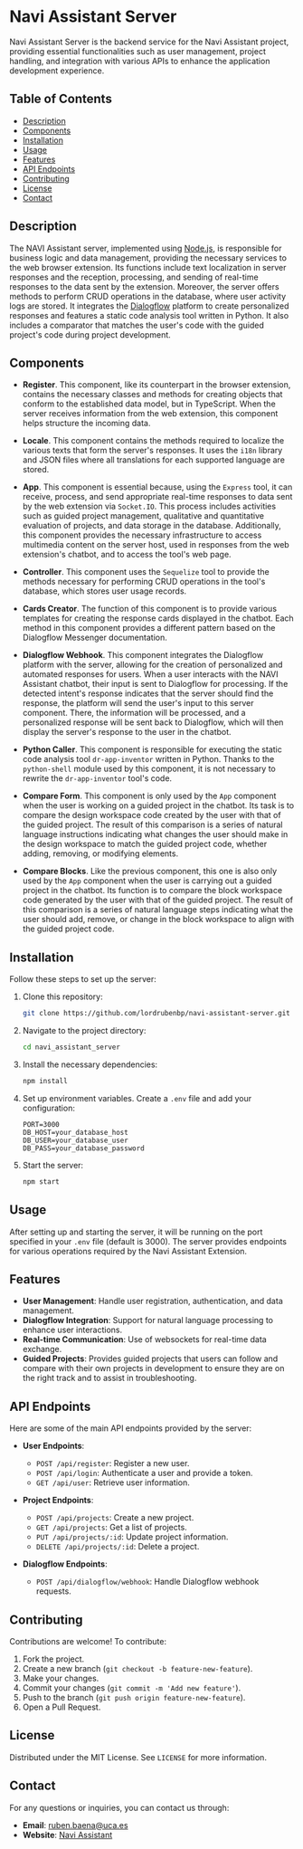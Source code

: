 # Navi Assistant Server

Navi Assistant Server is the backend service for the Navi Assistant project, providing essential functionalities such as user management, project handling, and integration with various APIs to enhance the application development experience.

## Table of Contents

- [Description](#description)
- [Components](#components)
- [Installation](#installation)
- [Usage](#usage)
- [Features](#features)
- [API Endpoints](#api-endpoints)
- [Contributing](#contributing)
- [License](#license)
- [Contact](#contact)

## Description

The NAVI Assistant server, implemented using [Node.js](https://nodejs.org/), is responsible for business logic and data management, providing the necessary services to the web browser extension. Its functions include text localization in server responses and the reception, processing, and sending of real-time responses to the data sent by the extension. Moreover, the server offers methods to perform CRUD operations in the database, where user activity logs are stored. It integrates the [Dialogflow](https://cloud.google.com/dialogflow/) platform to create personalized responses and features a static code analysis tool written in Python. It also includes a comparator that matches the user's code with the guided project's code during project development.


## Components

- **Register**. This component, like its counterpart in the browser extension, contains the necessary classes and methods for creating objects that conform to the established data model, but in TypeScript. When the server receives information from the web extension, this component helps structure the incoming data.

- **Locale**. This component contains the methods required to localize the various texts that form the server's responses. It uses the `i18n` library and JSON files where all translations for each supported language are stored.

- **App**. This component is essential because, using the `Express` tool, it can receive, process, and send appropriate real-time responses to data sent by the web extension via `Socket.IO`. This process includes activities such as guided project management, qualitative and quantitative evaluation of projects, and data storage in the database. Additionally, this component provides the necessary infrastructure to access multimedia content on the server host, used in responses from the web extension's chatbot, and to access the tool's web page.

- **Controller**. This component uses the `Sequelize` tool to provide the methods necessary for performing CRUD operations in the tool's database, which stores user usage records.

- **Cards Creator**. The function of this component is to provide various templates for creating the response cards displayed in the chatbot. Each method in this component provides a different pattern based on the Dialogflow Messenger documentation.

- **Dialogflow Webhook**. This component integrates the Dialogflow platform with the server, allowing for the creation of personalized and automated responses for users. When a user interacts with the NAVI Assistant chatbot, their input is sent to Dialogflow for processing. If the detected intent's response indicates that the server should find the response, the platform will send the user's input to this server component. There, the information will be processed, and a personalized response will be sent back to Dialogflow, which will then display the server's response to the user in the chatbot.

- **Python Caller**. This component is responsible for executing the static code analysis tool `dr-app-inventor` written in Python. Thanks to the `python-shell` module used by this component, it is not necessary to rewrite the `dr-app-inventor` tool's code.

- **Compare Form**. This component is only used by the `App` component when the user is working on a guided project in the chatbot. Its task is to compare the design workspace code created by the user with that of the guided project. The result of this comparison is a series of natural language instructions indicating what changes the user should make in the design workspace to match the guided project code, whether adding, removing, or modifying elements.

- **Compare Blocks**. Like the previous component, this one is also only used by the `App` component when the user is carrying out a guided project in the chatbot. Its function is to compare the block workspace code generated by the user with that of the guided project. The result of this comparison is a series of natural language steps indicating what the user should add, remove, or change in the block workspace to align with the guided project code.


## Installation

Follow these steps to set up the server:

1. Clone this repository:
    ```bash
    git clone https://github.com/lordrubenbp/navi-assistant-server.git
    ```
2. Navigate to the project directory:
    ```bash
    cd navi_assistant_server
    ```
3. Install the necessary dependencies:
    ```bash
    npm install
    ```
4. Set up environment variables. Create a `.env` file and add your configuration:
    ```plaintext
    PORT=3000
    DB_HOST=your_database_host
    DB_USER=your_database_user
    DB_PASS=your_database_password
    ```
5. Start the server:
    ```bash
    npm start
    ```

## Usage

After setting up and starting the server, it will be running on the port specified in your `.env` file (default is 3000). The server provides endpoints for various operations required by the Navi Assistant Extension.

## Features

- **User Management**: Handle user registration, authentication, and data management.
- **Dialogflow Integration**: Support for natural language processing to enhance user interactions.
- **Real-time Communication**: Use of websockets for real-time data exchange.
- **Guided Projects**: Provides guided projects that users can follow and compare with their own projects in development to ensure they are on the right track and to assist in troubleshooting.

## API Endpoints

Here are some of the main API endpoints provided by the server:

- **User Endpoints**:
    - `POST /api/register`: Register a new user.
    - `POST /api/login`: Authenticate a user and provide a token.
    - `GET /api/user`: Retrieve user information.

- **Project Endpoints**:
    - `POST /api/projects`: Create a new project.
    - `GET /api/projects`: Get a list of projects.
    - `PUT /api/projects/:id`: Update project information.
    - `DELETE /api/projects/:id`: Delete a project.

- **Dialogflow Endpoints**:
    - `POST /api/dialogflow/webhook`: Handle Dialogflow webhook requests.

## Contributing

Contributions are welcome! To contribute:

1. Fork the project.
2. Create a new branch (`git checkout -b feature-new-feature`).
3. Make your changes.
4. Commit your changes (`git commit -m 'Add new feature'`).
5. Push to the branch (`git push origin feature-new-feature`).
6. Open a Pull Request.

## License

Distributed under the MIT License. See `LICENSE` for more information.

## Contact

For any questions or inquiries, you can contact us through:

- **Email**: ruben.baena@uca.es
- **Website**: [Navi Assistant](https://naviassistant.com/)
